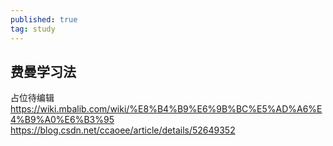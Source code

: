 ```yaml
---
published: true
tag: study
---
```

## 费曼学习法

占位待编辑
https://wiki.mbalib.com/wiki/%E8%B4%B9%E6%9B%BC%E5%AD%A6%E4%B9%A0%E6%B3%95
https://blog.csdn.net/ccaoee/article/details/52649352